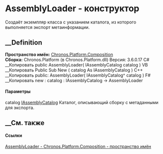 # AssemblyLoader<TMetadata> \- конструктор
Создаёт экземпляр класса с указанием каталога, из которого выполняется экспорт
метаинформации.
## __Definition
 **Пространство имён:**
[Chronos.Platform.Composition](N_Chronos_Platform_Composition.htm)  
 **Сборка:** Chronos.Platform (в Chronos.Platform.dll) Версия: 3.6.0.17
C# __Копировать
     public AssemblyLoader(
    	IAssemblyCatalog catalog
    )
VB __Копировать
     Public Sub New ( 
    	catalog As IAssemblyCatalog
    )
C++ __Копировать
     public:
    AssemblyLoader(
    	IAssemblyCatalog^ catalog
    )
F# __Копировать
     new : 
            catalog : IAssemblyCatalog -> AssemblyLoader
#### Параметры
catalog
[IAssemblyCatalog](T_Chronos_Platform_Composition_IAssemblyCatalog.htm)
    Каталог, описывающий сборку с метаданными для экспорта.
##  __См. также
#### Ссылки
[AssemblyLoader<TMetadata> \-
](T_Chronos_Platform_Composition_AssemblyLoader_1.htm)
[Chronos.Platform.Composition - пространство
имён](N_Chronos_Platform_Composition.htm)

